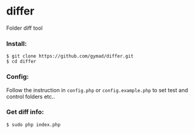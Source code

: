 # differ
Folder diff tool

### Install:

```
$ git clone https://github.com/gymad/differ.git
$ cd differ
```

### Config: 

Follow the instruction in `config.php` or `config.example.php` to set test and control folders etc..

### Get diff info:

```
$ sudo php index.php
```
